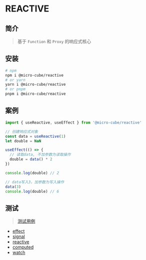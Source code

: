 # REACTIVE

## 简介

> 基于 `Function` 和 `Proxy` 的响应式核心

## 安装

```bash
# npm
npm i @micro-cube/reactive
# or yarn
yarn i @micro-cube/reactive
# or pnpm
pnpm i @micro-cube/reactive
```

## 案例

```ts
import { useReactive, useEffect } from '@micro-cube/reactive'

// 创建响应式对象
const data = useReactive(1)
let double = NaN

useEffect(() => {
  // 读取data, 不加参数为读取操作
  double = data() * 2
})

console.log(double) // 2

// data写入3，加参数为写入操作
data(3)
console.log(double) // 6
```

## 测试

> [测试用例](https://github.com/Yuki-0505/reactive/tree/master/tests)

- [effect](https://github.com/Yuki-0505/reactive/blob/master/tests/effect.spec.ts)
- [signal](https://github.com/Yuki-0505/reactive/blob/master/tests/signal.spec.ts)
- [reactive](https://github.com/Yuki-0505/reactive/blob/master/tests/reactive.spec.ts)
- [computed](https://github.com/Yuki-0505/reactive/blob/master/tests/computed.spec.ts)
- [watch](https://github.com/Yuki-0505/reactive/blob/master/tests/watch.spec.ts)
